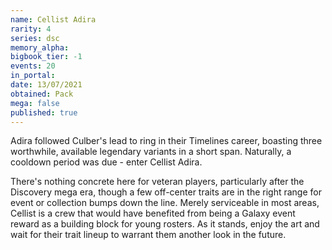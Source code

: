 ```yaml
---
name: Cellist Adira
rarity: 4
series: dsc
memory_alpha:
bigbook_tier: -1
events: 20
in_portal:
date: 13/07/2021
obtained: Pack
mega: false
published: true
---
```


Adira followed Culber's lead to ring in their Timelines career, boasting three worthwhile, available legendary variants in a short span. Naturally, a cooldown period was due - enter Cellist Adira.

There's nothing concrete here for veteran players, particularly after the Discovery mega era, though a few off-center traits are in the right range for event or collection bumps down the line. Merely serviceable in most areas, Cellist is a crew that would have benefited from being a Galaxy event reward as a building block for young rosters. As it stands, enjoy the art and wait for their trait lineup to warrant them another look in the future.

